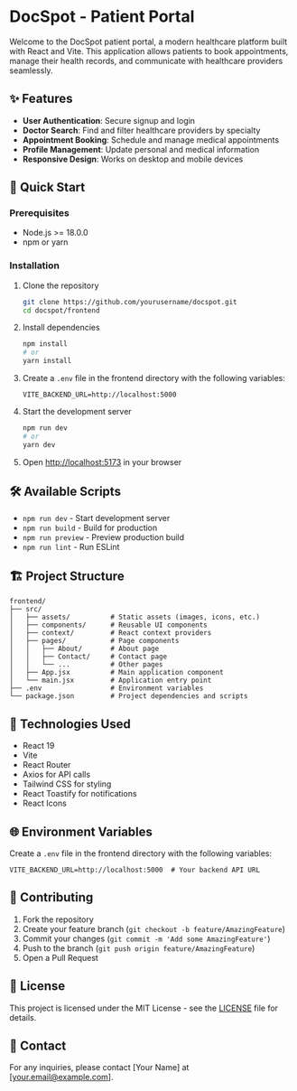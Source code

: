 # DocSpot - Patient Portal

Welcome to the DocSpot patient portal, a modern healthcare platform built with React and Vite. This application allows patients to book appointments, manage their health records, and communicate with healthcare providers seamlessly.

## ✨ Features

- **User Authentication**: Secure signup and login
- **Doctor Search**: Find and filter healthcare providers by specialty
- **Appointment Booking**: Schedule and manage medical appointments
- **Profile Management**: Update personal and medical information
- **Responsive Design**: Works on desktop and mobile devices

## 🚀 Quick Start

### Prerequisites

- Node.js >= 18.0.0
- npm or yarn

### Installation

1. Clone the repository
   ```bash
   git clone https://github.com/yourusername/docspot.git
   cd docspot/frontend
   ```

2. Install dependencies
   ```bash
   npm install
   # or
   yarn install
   ```

3. Create a `.env` file in the frontend directory with the following variables:
   ```env
   VITE_BACKEND_URL=http://localhost:5000
   ```

4. Start the development server
   ```bash
   npm run dev
   # or
   yarn dev
   ```

5. Open [http://localhost:5173](http://localhost:5173) in your browser

## 🛠️ Available Scripts

- `npm run dev` - Start development server
- `npm run build` - Build for production
- `npm run preview` - Preview production build
- `npm run lint` - Run ESLint

## 🏗️ Project Structure

```
frontend/
├── src/
│   ├── assets/          # Static assets (images, icons, etc.)
│   ├── components/      # Reusable UI components
│   ├── context/         # React context providers
│   ├── pages/           # Page components
│   │   ├── About/       # About page
│   │   ├── Contact/     # Contact page
│   │   └── ...          # Other pages
│   ├── App.jsx          # Main application component
│   └── main.jsx         # Application entry point
├── .env                 # Environment variables
└── package.json         # Project dependencies and scripts
```

## 🔧 Technologies Used

- React 19
- Vite
- React Router
- Axios for API calls
- Tailwind CSS for styling
- React Toastify for notifications
- React Icons

## 🌐 Environment Variables

Create a `.env` file in the frontend directory with the following variables:

```env
VITE_BACKEND_URL=http://localhost:5000  # Your backend API URL
```

## 🤝 Contributing

1. Fork the repository
2. Create your feature branch (`git checkout -b feature/AmazingFeature`)
3. Commit your changes (`git commit -m 'Add some AmazingFeature'`)
4. Push to the branch (`git push origin feature/AmazingFeature`)
5. Open a Pull Request

## 📝 License

This project is licensed under the MIT License - see the [LICENSE](../LICENSE) file for details.

## 📧 Contact

For any inquiries, please contact [Your Name] at [your.email@example.com].
